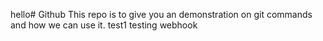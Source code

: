hello# Github
This repo is to give you an demonstration on git commands and how we can use it.
test1
testing webhook
